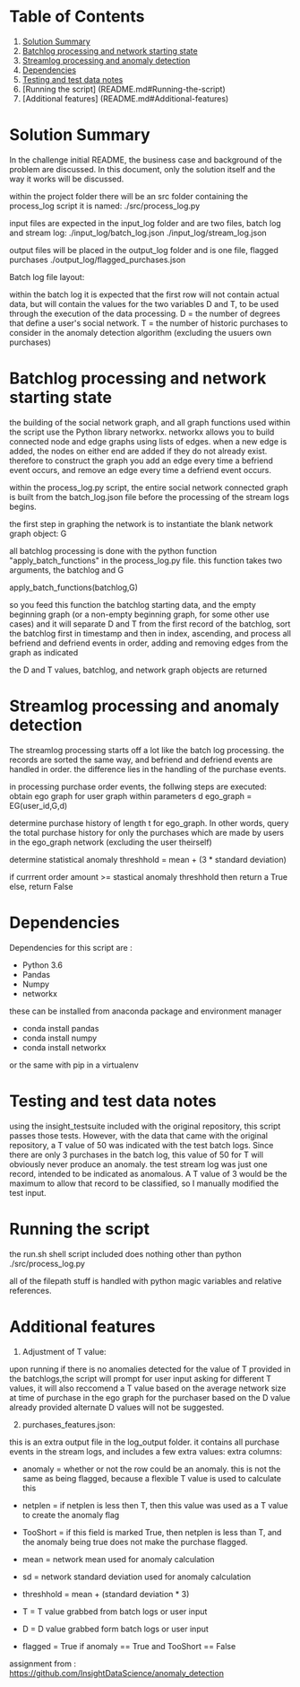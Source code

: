 # Table of Contents
1. [Solution Summary](README.md#solution-summary)
2. [Batchlog processing and network starting state](README.md#Batchlog-processing-and-network-starting-state)
3. [Streamlog processing and anomaly detection](README.md#Streamlog-processing-and-anomaly-detection)
4. [Dependencies](README.md#Dependencies)
5. [Testing and test data notes](README.md#Testing-and-test-data-notes)
6. [Running the script] (README.md#Running-the-script)
7. [Additional features] (README.md#Additional-features)

# Solution Summary

In the challenge initial README, the business case and background of the 
problem are discussed. In this document, only the solution itself and the way it
works will be discussed.

within the project folder there will be an src folder containing the process_log 
script
it is named:
    ./src/process_log.py
    
input files are expected in the input_log folder and are two files, batch log
 and stream log: 
    ./input_log/batch_log.json
    ./input_log/stream_log.json
    
output files will be placed in the output_log folder and is one file, flagged purchases
    ./output_log/flagged_purchases.json
    
Batch log file layout: 

within the batch log it is expected that the first row will not contain actual 
data, but will contain the values for the two variables D and T, to be used 
through the execution of the data processing. 
 D = the number of degrees that define a user's social network. 
 T = the number of historic purchases to consider in the anomaly detection 
     algorithm (excluding the usuers own purchases)


# Batchlog processing and network starting state 



the building of the social network graph, and all graph functions used within 
the script use the Python library networkx. networkx allows you to build connected
node and edge graphs using lists of edges. when a new edge is added, the nodes on
either end are added if they do not already exist. therefore to construct the graph
you add an edge every time a befriend event occurs, and remove an edge every time
a defriend event occurs. 

within the process_log.py script, the entire social network connected graph is
built from the batch_log.json file before the processing of the stream logs begins.

the first step in graphing the network is to instantiate the blank network graph
object: G

all batchlog processing is done with the python function "apply_batch_functions"
in the process_log.py file. this function takes two arguments, the batchlog and G
 
apply_batch_functions(batchlog,G)
 
so you feed this function the batchlog starting data, and the empty beginning graph
(or a non-empty beginning graph, for some other use cases) and it will separate
D and T from the first record of the batchlog, sort the batchlog first in timestamp
and then in index, ascending, and process all befriend and defriend events in order,
adding and removing edges from the graph as indicated

the D and T values, batchlog,  and network graph objects are returned

# Streamlog processing and anomaly detection


The streamlog processing starts off a lot like the batch log processing. 
the records are sorted the same way, and befriend and defriend events are handled in order.
the difference lies in the handling of the purchase events. 

in processing purchase order events, the follwing steps are executed:
    obtain ego graph for user graph within parameters d ego_graph = EG(user_id,G,d)

determine purchase history of length t for ego_graph. In other words, query the 
total purchase history for only the purchases which are made by users in the 
ego_graph network (excluding the user theirself)
        
determine statistical anomaly threshhold = mean + (3 * standard deviation)

if currrent order amount >= stastical anomaly threshhold then return a True 
else, return False

# Dependencies

Dependencies for this script are :
    
* Python 3.6
* Pandas
* Numpy
* networkx

these can be installed from anaconda package and environment manager 
* conda install pandas
* conda install numpy
* conda install networkx

or the same with pip in a virtualenv

# Testing and test data notes

using the insight_testsuite included with the original repository, this script
passes those tests. However, with the data that came with the original repository,
a T value of 50 was indicated with the test batch logs. Since there are only 3 
purchases in the batch log, this value of 50 for T will obviously never produce 
an anomaly. the test stream log was just one record, intended to be indicated 
as anomalous. A T value of 3 would be the maximum to allow that record to be 
classified, so I manually modified the test input. 

# Running the script

the run.sh shell script included does nothing other than 
python ./src/process_log.py

all of the filepath stuff is handled with python magic variables and relative references.


# Additional features


1. Adjustment of T value:

upon running if there is no anomalies detected for the value of T provided in
 the batchlogs,the script will prompt for user input asking for different T 
 values, it will also reccomend a T value based on the average network size at 
 time of purchase in the ego graph for the purchaser based on the D value 
 already provided alternate D values will not be suggested.

2. purchases_features.json:

this is an extra output file in the log_output folder. it contains all purchase 
events in the stream logs, and includes a few extra values:
extra columns:

*    anomaly = whether or not the row could be an anomaly. this is not the same as
    being flagged, because a flexible T value is used to calculate this
    
*    netplen = if netplen is less then T, then this value was used as a T value to 
     create the anomaly flag
 
*    TooShort = if this field is marked True, then netplen is less than T, and the 
    anomaly being true does not make the purchase flagged.
    
*    mean = network mean used for anomaly calculation

*    sd = network standard deviation used for anomaly calculation

*    threshhold = mean + (standard deviation * 3)

*    T = T value grabbed from batch logs or user input

*    D = D value grabbed form batch logs or user input

*    flagged = True if anomaly == True and TooShort == False 



assignment from :
https://github.com/InsightDataScience/anomaly_detection
